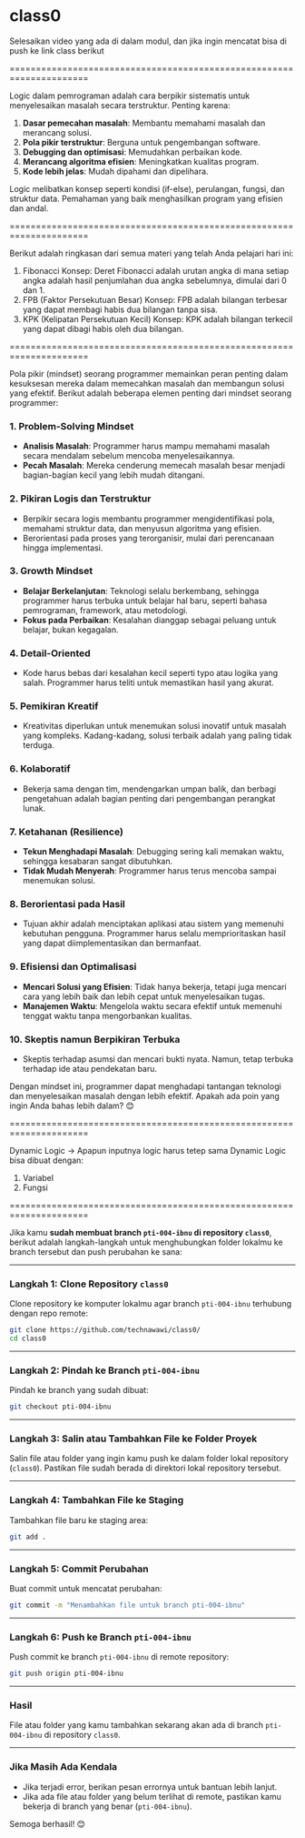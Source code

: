 # class0
Selesaikan video yang ada di dalam modul, dan jika ingin mencatat bisa di push ke link class berikut

=====================================================================

Logic dalam pemrograman adalah cara berpikir sistematis untuk menyelesaikan masalah secara terstruktur. Penting karena:  

1. **Dasar pemecahan masalah**: Membantu memahami masalah dan merancang solusi.  
2. **Pola pikir terstruktur**: Berguna untuk pengembangan software.  
3. **Debugging dan optimisasi**: Memudahkan perbaikan kode.  
4. **Merancang algoritma efisien**: Meningkatkan kualitas program.  
5. **Kode lebih jelas**: Mudah dipahami dan dipelihara.  

Logic melibatkan konsep seperti kondisi (if-else), perulangan, fungsi, dan struktur data. Pemahaman yang baik menghasilkan program yang efisien dan andal.

=====================================================================

Berikut adalah ringkasan dari semua materi yang telah Anda pelajari hari ini:
1. Fibonacci
Konsep:
Deret Fibonacci adalah urutan angka di mana setiap angka adalah hasil penjumlahan dua angka sebelumnya, dimulai dari 0 dan 1.
2. FPB (Faktor Persekutuan Besar)
Konsep:
FPB adalah bilangan terbesar yang dapat membagi habis dua bilangan tanpa sisa.
3. KPK (Kelipatan Persekutuan Kecil)
Konsep:
KPK adalah bilangan terkecil yang dapat dibagi habis oleh dua bilangan.

=====================================================================

Pola pikir (mindset) seorang programmer memainkan peran penting dalam kesuksesan mereka dalam memecahkan masalah dan membangun solusi yang efektif. Berikut adalah beberapa elemen penting dari mindset seorang programmer:  

### 1. **Problem-Solving Mindset**  
   - **Analisis Masalah**: Programmer harus mampu memahami masalah secara mendalam sebelum mencoba menyelesaikannya.  
   - **Pecah Masalah**: Mereka cenderung memecah masalah besar menjadi bagian-bagian kecil yang lebih mudah ditangani.  

### 2. **Pikiran Logis dan Terstruktur**  
   - Berpikir secara logis membantu programmer mengidentifikasi pola, memahami struktur data, dan menyusun algoritma yang efisien.  
   - Berorientasi pada proses yang terorganisir, mulai dari perencanaan hingga implementasi.  

### 3. **Growth Mindset**  
   - **Belajar Berkelanjutan**: Teknologi selalu berkembang, sehingga programmer harus terbuka untuk belajar hal baru, seperti bahasa pemrograman, framework, atau metodologi.  
   - **Fokus pada Perbaikan**: Kesalahan dianggap sebagai peluang untuk belajar, bukan kegagalan.  

### 4. **Detail-Oriented**  
   - Kode harus bebas dari kesalahan kecil seperti typo atau logika yang salah. Programmer harus teliti untuk memastikan hasil yang akurat.  

### 5. **Pemikiran Kreatif**  
   - Kreativitas diperlukan untuk menemukan solusi inovatif untuk masalah yang kompleks. Kadang-kadang, solusi terbaik adalah yang paling tidak terduga.  

### 6. **Kolaboratif**  
   - Bekerja sama dengan tim, mendengarkan umpan balik, dan berbagi pengetahuan adalah bagian penting dari pengembangan perangkat lunak.  

### 7. **Ketahanan (Resilience)**  
   - **Tekun Menghadapi Masalah**: Debugging sering kali memakan waktu, sehingga kesabaran sangat dibutuhkan.  
   - **Tidak Mudah Menyerah**: Programmer harus terus mencoba sampai menemukan solusi.  

### 8. **Berorientasi pada Hasil**  
   - Tujuan akhir adalah menciptakan aplikasi atau sistem yang memenuhi kebutuhan pengguna. Programmer harus selalu memprioritaskan hasil yang dapat diimplementasikan dan bermanfaat.  

### 9. **Efisiensi dan Optimalisasi**  
   - **Mencari Solusi yang Efisien**: Tidak hanya bekerja, tetapi juga mencari cara yang lebih baik dan lebih cepat untuk menyelesaikan tugas.  
   - **Manajemen Waktu**: Mengelola waktu secara efektif untuk memenuhi tenggat waktu tanpa mengorbankan kualitas.  

### 10. **Skeptis namun Berpikiran Terbuka**  
   - Skeptis terhadap asumsi dan mencari bukti nyata. Namun, tetap terbuka terhadap ide atau pendekatan baru.  

Dengan mindset ini, programmer dapat menghadapi tantangan teknologi dan menyelesaikan masalah dengan lebih efektif. Apakah ada poin yang ingin Anda bahas lebih dalam? 😊

=====================================================================

Dynamic Logic
-> Apapun inputnya logic harus tetep sama
Dynamic Logic bisa dibuat dengan:
1. Variabel
2. Fungsi

=====================================================================

Jika kamu **sudah membuat branch `pti-004-ibnu` di repository `class0`**, berikut adalah langkah-langkah untuk menghubungkan folder lokalmu ke branch tersebut dan push perubahan ke sana:

---

### **Langkah 1: Clone Repository `class0`**
Clone repository ke komputer lokalmu agar branch `pti-004-ibnu` terhubung dengan repo remote:  
```bash
git clone https://github.com/technawawi/class0/
cd class0
```

---

### **Langkah 2: Pindah ke Branch `pti-004-ibnu`**
Pindah ke branch yang sudah dibuat:  
```bash
git checkout pti-004-ibnu
```

---

### **Langkah 3: Salin atau Tambahkan File ke Folder Proyek**
Salin file atau folder yang ingin kamu push ke dalam folder lokal repository (`class0`). Pastikan file sudah berada di direktori lokal repository tersebut.

---

### **Langkah 4: Tambahkan File ke Staging**
Tambahkan file baru ke staging area:  
```bash
git add .
```

---

### **Langkah 5: Commit Perubahan**
Buat commit untuk mencatat perubahan:  
```bash
git commit -m "Menambahkan file untuk branch pti-004-ibnu"
```

---

### **Langkah 6: Push ke Branch `pti-004-ibnu`**
Push commit ke branch `pti-004-ibnu` di remote repository:  
```bash
git push origin pti-004-ibnu
```

---

### **Hasil**
File atau folder yang kamu tambahkan sekarang akan ada di branch `pti-004-ibnu` di repository `class0`.

---

### **Jika Masih Ada Kendala**
- Jika terjadi error, berikan pesan errornya untuk bantuan lebih lanjut.
- Jika ada file atau folder yang belum terlihat di remote, pastikan kamu bekerja di branch yang benar (`pti-004-ibnu`). 

Semoga berhasil! 😊
